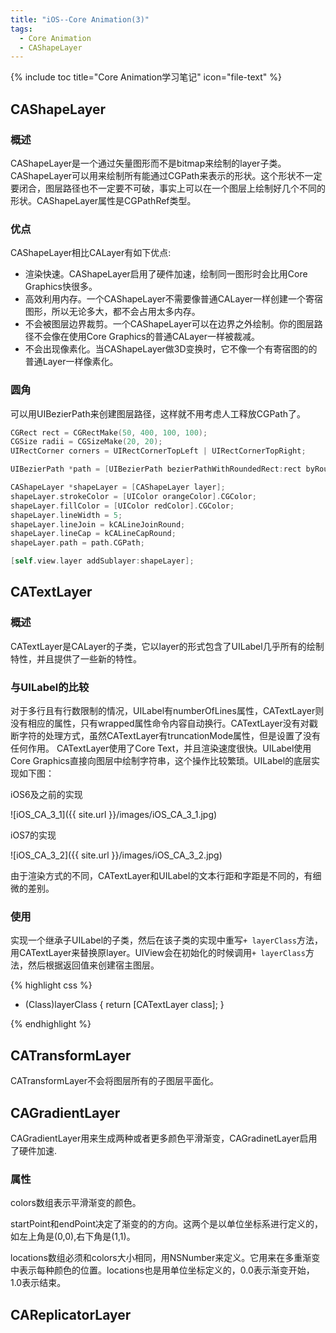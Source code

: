```yaml
---
title: "iOS--Core Animation(3)"
tags: 
  - Core Animation 
  - CAShapeLayer
---
```


{% include toc title="Core Animation学习笔记" icon="file-text" %}

## CAShapeLayer

### 概述
CAShapeLayer是一个通过矢量图形而不是bitmap来绘制的layer子类。
CAShapeLayer可以用来绘制所有能通过CGPath来表示的形状。这个形状不一定要闭合，图层路径也不一定要不可破，事实上可以在一个图层上绘制好几个不同的形状。CAShapeLayer属性是CGPathRef类型。

### 优点
CAShapeLayer相比CALayer有如下优点:

* 渲染快速。CAShapeLayer启用了硬件加速，绘制同一图形时会比用Core Graphics快很多。
* 高效利用内存。一个CAShapeLayer不需要像普通CALayer一样创建一个寄宿图形，所以无论多大，都不会占用太多内存。
* 不会被图层边界裁剪。一个CAShapeLayer可以在边界之外绘制。你的图层路径不会像在使用Core Graphics的普通CALayer一样被裁减。
* 不会出现像素化。当CAShapeLayer做3D变换时，它不像一个有寄宿图的的普通Layer一样像素化。

### 圆角

可以用UIBezierPath来创建图层路径，这样就不用考虑人工释放CGPath了。

```Objective-C
CGRect rect = CGRectMake(50, 400, 100, 100);
CGSize radii = CGSizeMake(20, 20);
UIRectCorner corners = UIRectCornerTopLeft | UIRectCornerTopRight;

UIBezierPath *path = [UIBezierPath bezierPathWithRoundedRect:rect byRoundingCorners:corners cornerRadii:radii];

CAShapeLayer *shapeLayer = [CAShapeLayer layer];
shapeLayer.strokeColor = [UIColor orangeColor].CGColor;
shapeLayer.fillColor = [UIColor redColor].CGColor;
shapeLayer.lineWidth = 5;
shapeLayer.lineJoin = kCALineJoinRound;
shapeLayer.lineCap = kCALineCapRound;
shapeLayer.path = path.CGPath;

[self.view.layer addSublayer:shapeLayer];
```


## CATextLayer

### 概述

CATextLayer是CALayer的子类，它以layer的形式包含了UILabel几乎所有的绘制特性，并且提供了一些新的特性。

### 与UILabel的比较

对于多行且有行数限制的情况，UILabel有numberOfLines属性，CATextLayer则没有相应的属性，只有wrapped属性命令内容自动换行。CATextLayer没有对戳断字符的处理方式，虽然CATextLayer有truncationMode属性，但是设置了没有任何作用。
CATextLayer使用了Core Text，并且渲染速度很快。UILabel使用Core Graphics直接向图层中绘制字符串，这个操作比较繁琐。UILabel的底层实现如下图：

iOS6及之前的实现

![iOS_CA_3_1]({{ site.url }}/images/iOS_CA_3_1.jpg)

iOS7的实现

![iOS_CA_3_2]({{ site.url }}/images/iOS_CA_3_2.jpg)

由于渲染方式的不同，CATextLayer和UILabel的文本行距和字距是不同的，有细微的差别。

### 使用

实现一个继承子UILabel的子类，然后在该子类的实现中重写`+ layerClass`方法，用CATextLayer来替换原layer。UIView会在初始化的时候调用`+ layerClass`方法，然后根据返回值来创建宿主图层。

{% highlight css %}

+ (Class)layerClass {
    return [CATextLayer class];
}

{% endhighlight %}


## CATransformLayer

CATransformLayer不会将图层所有的子图层平面化。


## CAGradientLayer

CAGradientLayer用来生成两种或者更多颜色平滑渐变，CAGradinetLayer启用了硬件加速.

### 属性

colors数组表示平滑渐变的颜色。

startPoint和endPoint决定了渐变的的方向。这两个是以单位坐标系进行定义的，如左上角是(0,0),右下角是(1,1)。

locations数组必须和colors大小相同，用NSNumber来定义。它用来在多重渐变中表示每种颜色的位置。locations也是用单位坐标定义的，0.0表示渐变开始，1.0表示结束。


## CAReplicatorLayer
